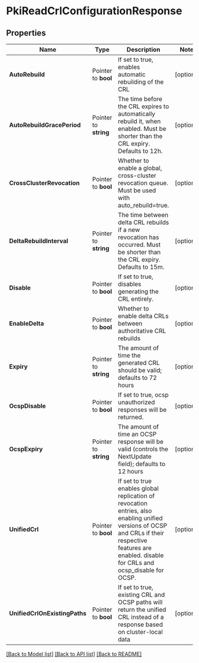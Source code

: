 # PkiReadCrlConfigurationResponse


## Properties

Name | Type | Description | Notes
------------ | ------------- | ------------- | -------------
**AutoRebuild** | Pointer to **bool** | If set to true, enables automatic rebuilding of the CRL | [optional] 
**AutoRebuildGracePeriod** | Pointer to **string** | The time before the CRL expires to automatically rebuild it, when enabled. Must be shorter than the CRL expiry. Defaults to 12h. | [optional] 
**CrossClusterRevocation** | Pointer to **bool** | Whether to enable a global, cross-cluster revocation queue. Must be used with auto_rebuild&#x3D;true. | [optional] 
**DeltaRebuildInterval** | Pointer to **string** | The time between delta CRL rebuilds if a new revocation has occurred. Must be shorter than the CRL expiry. Defaults to 15m. | [optional] 
**Disable** | Pointer to **bool** | If set to true, disables generating the CRL entirely. | [optional] 
**EnableDelta** | Pointer to **bool** | Whether to enable delta CRLs between authoritative CRL rebuilds | [optional] 
**Expiry** | Pointer to **string** | The amount of time the generated CRL should be valid; defaults to 72 hours | [optional] 
**OcspDisable** | Pointer to **bool** | If set to true, ocsp unauthorized responses will be returned. | [optional] 
**OcspExpiry** | Pointer to **string** | The amount of time an OCSP response will be valid (controls the NextUpdate field); defaults to 12 hours | [optional] 
**UnifiedCrl** | Pointer to **bool** | If set to true enables global replication of revocation entries, also enabling unified versions of OCSP and CRLs if their respective features are enabled. disable for CRLs and ocsp_disable for OCSP. | [optional] 
**UnifiedCrlOnExistingPaths** | Pointer to **bool** | If set to true, existing CRL and OCSP paths will return the unified CRL instead of a response based on cluster-local data | [optional] 





[[Back to Model list]](../README.md#documentation-for-models) [[Back to API list]](../README.md#documentation-for-api-endpoints) [[Back to README]](../README.md)


